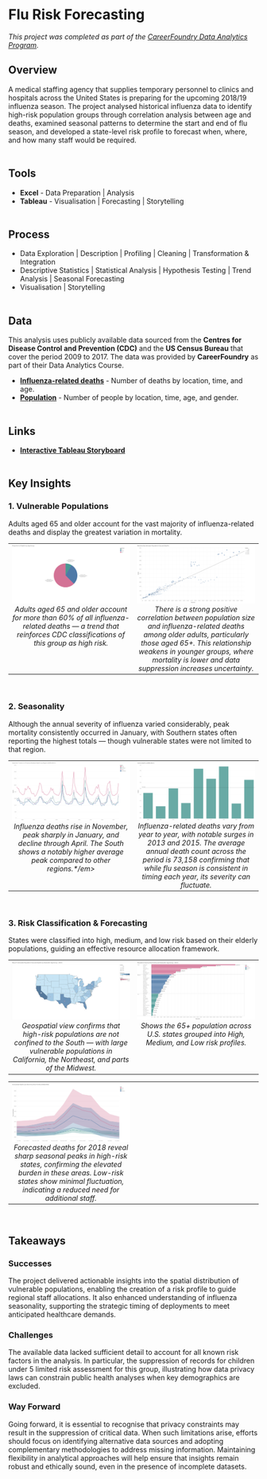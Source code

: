 # Flu Risk Forecasting
*This project was completed as part of the [CareerFoundry Data Analytics Program](https://careerfoundry.com/en/courses/become-a-data-analyst/).*

## Overview
A medical staffing agency that supplies temporary personnel to clinics and hospitals across the United States is preparing for the upcoming 2018/19 influenza season. The project analysed historical influenza data to identify high-risk population groups through correlation analysis between age and deaths, examined seasonal patterns to determine the start and end of flu season, and developed a state-level risk profile to forecast when, where, and how many staff would be required.
<br><br>

## Tools
- **Excel** - Data Preparation | Analysis
- **Tableau** - Visualisation | Forecasting | Storytelling
<br><br>

## Process
- Data Exploration | Description | Profiling | Cleaning | Transformation & Integration
- Descriptive Statistics | Statistical Analysis | Hypothesis Testing | Trend Analysis | Seasonal Forecasting
- Visualisation | Storytelling
<br><br>

## Data
This analysis uses publicly available data sourced from the **Centres for Disease Control and Prevention (CDC)** and the **US Census Bureau** that cover the period 2009 to 2017. The data was provided by **CareerFoundry** as part of their Data Analytics Course.

- [**Influenza-related deaths**](https://coach-courses-us.s3.amazonaws.com/public/courses/da_program/CDC_Influenza_Deaths_edited.xlsx) - Number of deaths by location, time, and age.
- [**Population**](https://coach-courses-us.s3.amazonaws.com/public/courses/data-immersion/A1-A2_Influenza_Project/Census_Population_transformed_202101.csv) - Number of people by location, time, age, and gender.
<br><br>

## Links
- [**Interactive Tableau Storyboard**](https://public.tableau.com/views/MedicalStaffingPlan_17430147849920/Story1?:language=en-US&:sid=&:redirect=auth&:display_count=n&:origin=viz_share_link)
<br><br>

## Key Insights
### 1. Vulnerable Populations
Adults aged 65 and older account for the vast majority of influenza-related deaths and display the greatest variation in mortality.

<table>
<tr>
<td align="center" valign="top" width="50%">
    <img src="visuals/pie-deaths-agepng.png" ><br>
    <em>Adults aged 65 and older account for more than 60% of all influenza-related deaths — a trend that reinforces CDC classifications of this group as high risk.</em>
</td>
<td align="center" valign="top" width="50%">
    <img src="visuals/scatter-correlation.png" ><br>
    <em>There is a strong positive correlation between population size and influenza-related deaths among older adults, particularly those aged 65+. This relationship weakens in younger groups, where mortality is lower and data suppression increases uncertainty.</em>
</td>
</tr>
</table>
<br>

### 2. Seasonality
Although the annual severity of influenza varied considerably, peak mortality consistently occurred in January, with Southern states often reporting the highest totals — though vulnerable states were not limited to that region.

<table>
<tr>
<td align="center" valign="top" width="50%">
    <img src="visuals/line-region-yearly.png" ><br>
    <em>Influenza deaths rise in November, peak sharply in January, and decline through April. The South shows a notably higher average peak compared to other regions.*/em>
</td>
<td align="center" valign="top" width="50%">
    <img src="visuals/bar-deaths-year.png" ><br>
    <em>Influenza-related deaths vary from year to year, with notable surges in 2013 and 2015. The average annual death count across the period is 73,158 confirming that while flu season is consistent in timing each year, its severity can fluctuate.</em>
</td>
</tr>
</table>
<br>

### 3. Risk Classification & Forecasting
States were classified into high, medium, and low risk based on their elderly populations, guiding an effective resource allocation framework.

<table>
<tr>
<td align="center" valign="top" width="50%">
    <img src="visuals/map-vulnerable.png" ><br>
    <em>Geospatial view confirms that high-risk populations are not confined to the South — with large vulnerable populations in California, the Northeast, and parts of the Midwest.</em>
</td>
<td align="center" valign="top" width="50%">
  <img src="visuals/bar-risk-population.png" ><br>
  <em>Shows the 65+ population across U.S. states grouped into High, Medium, and Low risk profiles.</em>
</td>
</tr>
</table>

<table>
<tr>
<td align="center" valign="top" width="50%">
    <img src="visuals/line-risk-forecast.png" <br>
    <em>Forecasted deaths for 2018 reveal sharp seasonal peaks in high-risk states, confirming the elevated burden in these areas. Low-risk states show minimal fluctuation, indicating a reduced need for additional staff.</em>
</td>
<td width="50%"></td>
</tr>
</table>
<br>

## Takeaways
### Successes
The project delivered actionable insights into the spatial distribution of vulnerable populations, enabling the creation of a risk profile to guide regional staff allocations. It also enhanced understanding of influenza seasonality, supporting the strategic timing of deployments to meet anticipated healthcare demands.

### Challenges
The available data lacked sufficient detail to account for all known risk factors in the analysis. In particular, the suppression of records for children under 5 limited risk assessment for this group, illustrating how data privacy laws can constrain public health analyses when key demographics are excluded.

### Way Forward
Going forward, it is essential to recognise that privacy constraints may result in the suppression of critical data. When such limitations arise, efforts should focus on identifying alternative data sources and adopting complementary methodologies to address missing information. Maintaining flexibility in analytical approaches will help ensure that insights remain robust and ethically sound, even in the presence of incomplete datasets.

